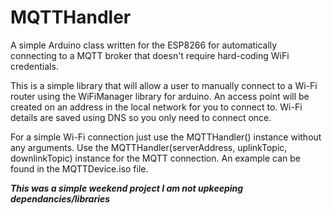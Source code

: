 # MQTTHandler
A simple Arduino class written for the ESP8266 for automatically connecting to a MQTT broker that doesn't require hard-coding WiFi credentials.

This is a simple library that will allow a user to manually connect to a Wi-Fi router using the WiFiManager library for arduino. An access point will be created on an address in the local network for you to connect to. Wi-Fi details are saved using DNS so you only need to connect once.

For a simple Wi-Fi connection just use the MQTTHandler() instance without any arguments. Use the 
MQTTHandler(serverAddress, uplinkTopic, downlinkTopic) instance for the MQTT connection. An example can be found in the MQTTDevice.iso file.

***This was a simple weekend project I am not upkeeping dependancies/libraries***
